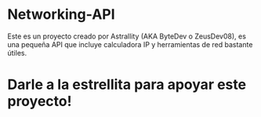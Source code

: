 # Networking-API
Este es un proyecto creado por Astrallity (AKA ByteDev o ZeusDev08), es una pequeña API que incluye calculadora IP y herramientas de red bastante útiles.

# Darle a la estrellita para apoyar este proyecto!
